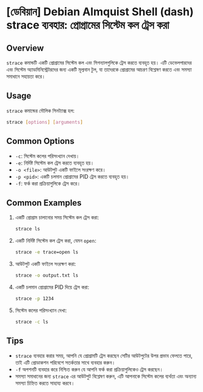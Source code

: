 # [ডেবিয়ান] Debian Almquist Shell (dash) strace ব্যবহার: প্রোগ্রামের সিস্টেম কল ট্রেস করা

## Overview
`strace` কমান্ডটি একটি প্রোগ্রামের সিস্টেম কল এবং সিগন্যালগুলিকে ট্রেস করতে ব্যবহৃত হয়। এটি ডেভেলপারদের এবং সিস্টেম অ্যাডমিনিস্ট্রেটরদের জন্য একটি মূল্যবান টুল, যা তাদেরকে প্রোগ্রামের আচরণ বিশ্লেষণ করতে এবং সমস্যা সমাধানে সহায়তা করে।

## Usage
`strace` কমান্ডের মৌলিক সিনট্যাক্স হল:

```bash
strace [options] [arguments]
```

## Common Options
- `-c`: সিস্টেম কলের পরিসংখ্যান দেখায়।
- `-e`: নির্দিষ্ট সিস্টেম কল ট্রেস করতে ব্যবহৃত হয়।
- `-o <file>`: আউটপুট একটি ফাইলে সংরক্ষণ করে।
- `-p <pid>`: একটি চলমান প্রোগ্রামের PID ট্রেস করতে ব্যবহৃত হয়।
- `-f`: ফর্ক করা প্রক্রিয়াগুলিকে ট্রেস করে।

## Common Examples
1. একটি প্রোগ্রাম চালানোর সময় সিস্টেম কল ট্রেস করা:
   ```bash
   strace ls
   ```

2. একটি নির্দিষ্ট সিস্টেম কল ট্রেস করা, যেমন `open`:
   ```bash
   strace -e trace=open ls
   ```

3. আউটপুট একটি ফাইলে সংরক্ষণ করা:
   ```bash
   strace -o output.txt ls
   ```

4. একটি চলমান প্রোগ্রামের PID দিয়ে ট্রেস করা:
   ```bash
   strace -p 1234
   ```

5. সিস্টেম কলের পরিসংখ্যান দেখা:
   ```bash
   strace -c ls
   ```

## Tips
- `strace` ব্যবহার করার সময়, আপনি যে প্রোগ্রামটি ট্রেস করছেন সেটির আউটপুটের উপর প্রভাব ফেলতে পারে, তাই এটি প্রোডাকশন পরিবেশে সতর্কতার সাথে ব্যবহার করুন।
- `-f` অপশনটি ব্যবহার করে নিশ্চিত করুন যে আপনি ফর্ক করা প্রক্রিয়াগুলিকেও ট্রেস করছেন।
- সমস্যা সমাধানের জন্য `strace` এর আউটপুট বিশ্লেষণ করুন, এটি আপনাকে সিস্টেম কলের ব্যর্থতা এবং অন্যান্য সমস্যা চিহ্নিত করতে সাহায্য করবে।